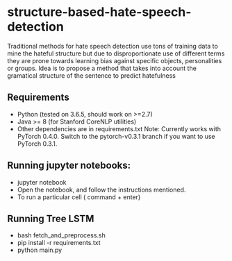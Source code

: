 # structure-based-hate-speech-detection
Traditional methods for hate speech detection use tons of training data to mine the hateful structure but due to disproportionate use of different terms they are prone towards learning bias against specific objects, personalities or groups. Idea is to propose a method that takes into account the gramatical structure of the sentence to predict hatefulness

## Requirements
- Python (tested on 3.6.5, should work on >=2.7)
- Java >= 8 (for Stanford CoreNLP utilities)
- Other dependencies are in requirements.txt Note: Currently works with PyTorch 0.4.0. Switch to the pytorch-v0.3.1 branch if you want to use PyTorch 0.3.1.

## Running jupyter notebooks:
- jupyter notebook 
- Open the notebook, and follow the instructions mentioned.
- To run a particular cell ( command + enter)




## Running Tree LSTM
- bash fetch_and_preprocess.sh
- pip install -r requirements.txt
- python main.py
